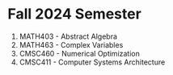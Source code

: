 # Fall 2024 Semester

1. MATH403 - Abstract Algebra
2. MATH463 - Complex Variables
3. CMSC460 - Numerical Optimization
4. CMSC411 - Computer Systems Architecture
